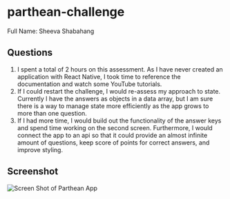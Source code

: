 # parthean-challenge
Full Name: Sheeva Shabahang

## Questions
1. I spent a total of 2 hours on this assessment. As I have never created an application with React Native, I took time to reference the documentation and watch some YouTube tutorials.
2. If I could restart the challenge, I would re-assess my approach to state. Currently I have the answers as objects in a data array, but I am sure there is a way to manage state more efficiently as the app grows to more than one question.
3. If I had more time, I would build out the functionality of the answer keys and spend time working on the second screen. Furthermore, I would connect the app to an api so that it could provide an almost infinite amount of questions, keep score of points for correct answers, and improve styling.

## Screenshot
![Screen Shot of Parthean App](https://res.cloudinary.com/dyyjvyqtn/image/upload/v1646252902/PartheanScreenShot_lnmxhy.jpg)
